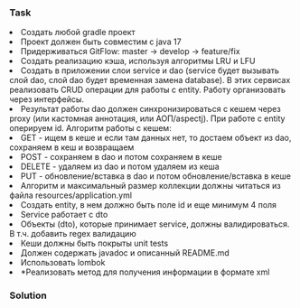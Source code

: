 <h3>Task</h3>
<li>Создать любой gradle проект</li>
<li>Проект должен быть совместим с java 17</li>
<li>Придерживаться GitFlow: master -> develop -> feature/fix</li>
<li>Создать реализацию кэша, используя алгоритмы LRU и LFU</li>
<li>Создать в приложении слои service и dao (service будет вызывать слой dao, слой dao будет временная замена database). В этих сервисах реализовать CRUD операции для работы с entity. Работу организовать через интерфейсы.</li>
<li>Результат работы dao должен синхронизироваться с кешем через proxy (или кастомная аннотация, или АОП/aspectj). При работе с entity оперируем id. Алгоритм работы с кешем:</li>
<li>GET - ищем в кеше и если там данных нет, то достаем объект из dao, сохраняем в кеш и возвращаем</li>
<li>POST - сохраняем в dao и потом сохраняем в кеше</li>
<li>DELETE - удаляем из dao и потом удаляем из кеша</li>
<li>PUT - обновление/вставка в dao и потом обновление/вставка в кеше</li>
<li>Алгоритм и максимальный размер коллекции должны читаться из файла resources/application.yml</li>
<li>Создать entity, в нем должно быть поле id и еще минимум 4 поля</li>
<li>Service работает с dto</li>
<li>Объекты (dto), которые принимает service, должны валидироваться. В т.ч. добавить regex валидацию</li>
<li>Кеши должны быть покрыты unit tests</li>
<li>Должен содержать javadoc и описанный README.md</li>
<li>Использовать lombok</li>
<li>*Реализовать метод для получения информации в формате xml</li>

<h3>Solution</h3>
